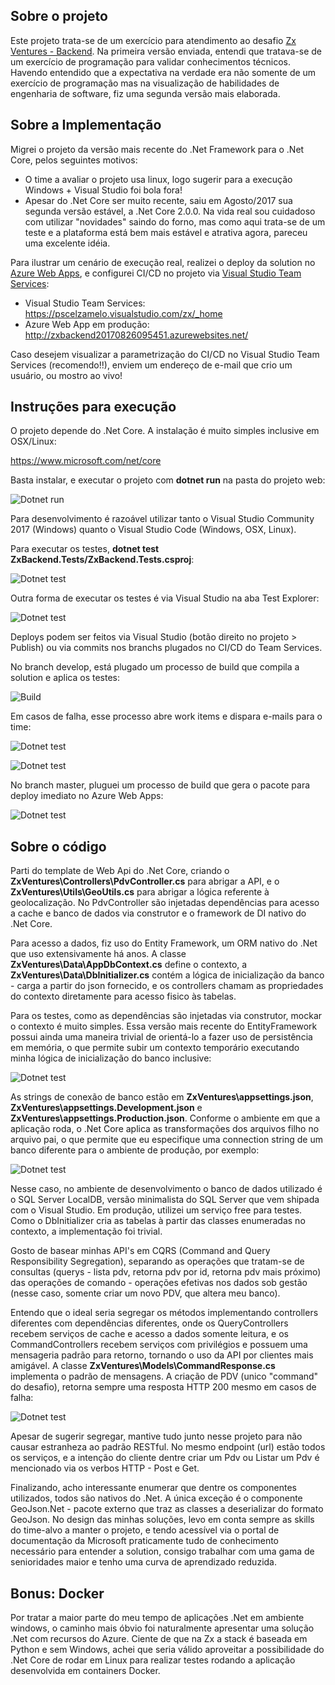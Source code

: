 
## Sobre o projeto

Este projeto trata-se de um exercício para atendimento ao desafio [Zx Ventures - Backend](https://github.com/ZXVentures/code-challenge/blob/master/backend.md).
Na primeira versão enviada, entendi que tratava-se de um exercício de programação para validar conhecimentos técnicos. Havendo entendido que a expectativa na verdade era não somente de um exercício de programação mas na visualização de habilidades de engenharia de software, fiz uma segunda versão mais elaborada.

## Sobre a Implementação

Migrei o projeto da versão mais recente do .Net Framework para o .Net Core, pelos seguintes motivos:

- O time a avaliar o projeto usa linux, logo sugerir para a execução Windows + Visual Studio foi bola fora!
- Apesar do .Net Core ser muito recente, saiu em Agosto/2017 sua segunda versão estável, a .Net Core 2.0.0. Na vida real sou cuidadoso com utilizar "novidades" saindo do forno, mas como aqui trata-se de um teste e a plataforma está bem mais estável e atrativa agora, pareceu uma excelente idéia.

Para ilustrar um cenário de execução real, realizei o deploy da solution no [Azure Web Apps](https://azure.microsoft.com/en-us/services/app-service/web/), e configurei CI/CD no projeto via [Visual Studio Team Services](https://www.visualstudio.com/team-services/):

- Visual Studio Team Services: https://pscelzamelo.visualstudio.com/zx/_home
- Azure Web App em produção: http://zxbackend20170826095451.azurewebsites.net/ 

Caso desejem visualizar a parametrização do CI/CD no Visual Studio Team Services (recomendo!!), enviem um endereço de e-mail que crio um usuário, ou mostro ao vivo!

## Instruções para execução

O projeto depende do .Net Core. A instalação é muito simples inclusive em OSX/Linux:

https://www.microsoft.com/net/core

Basta instalar, e executar o projeto com **dotnet run** na pasta do projeto web:

![Dotnet run](/Documentation/dotnetrun.png)

Para desenvolvimento é razoável utilizar tanto o Visual Studio Community 2017 (Windows) quanto o Visual Studio Code (Windows, OSX, Linux).

Para executar os testes, **dotnet test ZxBackend.Tests/ZxBackend.Tests.csproj**:

![Dotnet test](/Documentation/testexecution.PNG)

Outra forma de executar os testes é via Visual Studio na aba Test Explorer:

![Dotnet test](/Documentation/testexplorer.PNG)

Deploys podem ser feitos via Visual Studio (botão direito no projeto > Publish) ou via commits nos branchs plugados no CI/CD do Team Services. 

No branch develop, está plugado um processo de build que compila a solution e aplica os testes:

![Build](/Documentation/develop-build-definition.PNG)

Em casos de falha, esse processo abre work items e dispara e-mails para o time:

![Dotnet test](/Documentation/work-item-on-fail.PNG)

![Dotnet test](/Documentation/work-item-on-fail-2.PNG)

No branch master, pluguei um processo de build que gera o pacote para deploy imediato no Azure Web Apps:

![Dotnet test](/Documentation/production-build-definition.PNG)

## Sobre o código

Parti do template de Web Api do .Net Core, criando o **ZxVentures\Controllers\PdvController.cs** para abrigar a API, e o **ZxVentures\Utils\GeoUtils.cs** para abrigar a lógica referente à geolocalização. No PdvController são injetadas dependências para acesso a cache e banco de dados via construtor e o framework de DI nativo do .Net Core.

Para acesso a dados, fiz uso do Entity Framework, um ORM nativo do .Net que uso extensivamente há anos. A classe **ZxVentures\Data\AppDbContext.cs** define o contexto, a **ZxVentures\Data\DbInitializer.cs** contém a lógica de inicialização da banco - carga a partir do json fornecido, e os controllers chamam as propriedades do contexto diretamente para acesso fisico às tabelas. 

Para os testes, como as dependências são injetadas via construtor, mockar o contexto é muito simples. Essa versão mais recente do EntityFramework possui ainda uma maneira trivial de orientá-lo a fazer uso de persistência em memória, o que permite subir um contexto temporário executando minha lógica de inicialização do banco inclusive:

![Dotnet test](/Documentation/mockup-banco.PNG)

As strings de conexão de banco estão em **ZxVentures\appsettings.json**, **ZxVentures\appsettings.Development.json** e **ZxVentures\appsettings.Production.json**. Conforme o ambiente em que a aplicação roda, o .Net Core aplica as transformações dos arquivos filho no arquivo pai, o que permite que eu especifique uma connection string de um banco diferente para o ambiente de produção, por exemplo:

![Dotnet test](/Documentation/connection-strings.PNG)

Nesse caso, no ambiente de desenvolvimento o banco de dados utilizado é o SQL Server LocalDB, versão minimalista do SQL Server que vem shipada com o Visual Studio. Em produção, utilizei um serviço free para testes. Como o DbInitializer cria as tabelas à partir das classes enumeradas no contexto, a implementação foi trivial.

Gosto de basear minhas API's em CQRS (Command and Query Responsibility Segregation), separando as operações que tratam-se de consultas (querys - lista pdv, retorna pdv por id, retorna pdv mais próximo) das operações de comando - operações efetivas nos dados sob gestão (nesse caso, somente criar um novo PDV, que altera meu banco). 

Entendo que o ideal seria segregar os métodos implementando controllers diferentes com dependências diferentes, onde os QueryControllers recebem serviços de cache e acesso a dados somente leitura, e os CommandControllers recebem serviços com privilégios e possuem uma mensageria padrão para retorno,  tornando o uso da API por clientes mais amigável. A classe **ZxVentures\Models\CommandResponse.cs** implementa o padrão de mensagens. A criação de PDV (unico "command" do desafio), retorna sempre uma resposta HTTP 200 mesmo em casos de falha:

![Dotnet test](/Documentation/command-response.PNG)

Apesar de sugerir segregar, mantive tudo junto nesse projeto para não causar estranheza ao padrão RESTful. No mesmo endpoint (url) estão todos os serviços, e a intenção do cliente dentre criar um Pdv ou Listar um Pdv é mencionado via os verbos HTTP - Post e Get.

Finalizando, acho interessante enumerar que dentre os componentes utilizados, todos são nativos do .Net. A única exceção é o componente GeoJson.Net - pacote externo que traz as classes a deserializar do formato GeoJson. No design das minhas soluções, levo em conta sempre as skills do time-alvo a manter o projeto, e tendo acessível via o portal de documentação da Microsoft praticamente tudo de conhecimento necessário para entender a solution, consigo trabalhar com uma gama de senioridades maior e tenho uma curva de aprendizado reduzida. 

## Bonus: Docker

Por tratar a maior parte do meu tempo de aplicações .Net em ambiente windows, o caminho mais óbvio foi naturalmente apresentar uma solução .Net com recursos do Azure. Ciente de que na Zx a stack é baseada em Python e sem Windows, achei que seria válido aproveitar a possibilidade do .Net Core de rodar em Linux para realizar testes rodando a aplicação desenvolvida em containers Docker. 